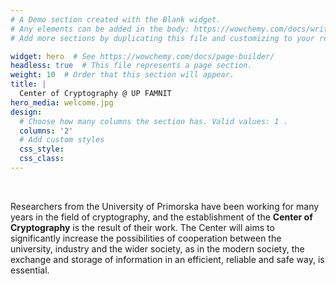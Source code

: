 ```yaml
---
# A Demo section created with the Blank widget.
# Any elements can be added in the body: https://wowchemy.com/docs/writing-markdown-latex/
# Add more sections by duplicating this file and customizing to your requirements.

widget: hero  # See https://wowchemy.com/docs/page-builder/
headless: true  # This file represents a page section.
weight: 10  # Order that this section will appear.
title: |
  Center of Cryptography @ UP FAMNIT
hero_media: welcome.jpg
design:
  # Choose how many columns the section has. Valid values: 1 .
  columns: '2'
  # Add custom styles
  css_style:
  css_class:
---
```


<br>

Researchers from the University of Primorska have been working for many years in the field of cryptography, and the establishment of the **Center of Cryptography** is the result of their work. The Center will aims to significantly increase the possibilities of cooperation between the university, industry and the wider society, as in the modern society, the exchange and storage of information in an efficient, reliable and safe way, is essential.

